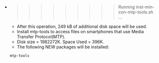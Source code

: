 * >>>>>>>>> Running inst-min-con-mtp-tools.sh ...
  * After this operation, 249 kB of additional disk space will be used.
  * Install mtp-tools to access files on smartphones that use Media Transfer Protocol(MTP).
  * Disk size = 1982272K. Space Used = 396K.
  * The following NEW packages will be installed:
  ```bash
  mtp-tools
  ```

